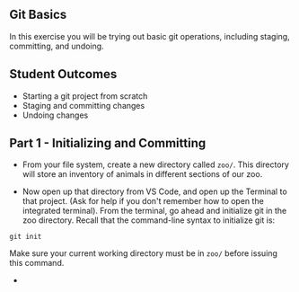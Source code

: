 ## Git Basics

In this exercise you will be trying out basic git operations, including staging, committing, and undoing.

## Student Outcomes

- Starting a git project from scratch
- Staging and committing changes
- Undoing changes

## Part 1 - Initializing and Committing

- From your file system, create a new directory called `zoo/`. This directory will store an inventory of animals in different sections of our zoo.

- Now open up that directory from VS Code, and open up the Terminal to that project. (Ask for help if you don't remember how to open the integrated terminal). From the terminal, go ahead and initialize git in the zoo directory. Recall that the command-line syntax to initialize git is:

```
git init
```

Make sure your current working directory must be in `zoo/` before issuing this command.

-
